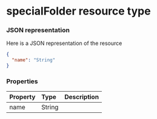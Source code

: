 # specialFolder resource type



### JSON representation

Here is a JSON representation of the resource

```json
{
  "name": "String"
}

```
### Properties
| Property	   | Type	|Description|
|:---------------|:--------|:----------|
|name|String||

<!-- uuid: 3041cd2a-8f74-4b14-9a15-b2e03dbf6885
2015-10-09 17:14:37 UTC -->